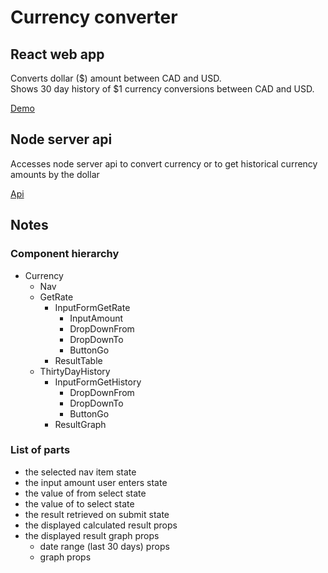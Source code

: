 # Currency converter

## React web app  

Converts dollar ($) amount between CAD and USD.  
Shows 30 day history of $1 currency conversions between CAD and USD.  
  
[Demo](https://react-currency-converter.herokuapp.com/)  

## Node server api

Accesses node server api to convert currency or to get historical currency amounts by the dollar  
  
[Api](https://react-currency-api.herokuapp.com/api/0.2)  

## Notes

### Component hierarchy
- Currency
  - Nav
  - GetRate
    - InputFormGetRate
      - InputAmount
      - DropDownFrom
      - DropDownTo
      - ButtonGo
    - ResultTable
  - ThirtyDayHistory
    - InputFormGetHistory
      - DropDownFrom
      - DropDownTo
      - ButtonGo
    - ResultGraph

### List of parts
- the selected nav item            state
- the input amount user enters     state
- the value of from select         state
- the value of to select           state
- the result retrieved on submit   state
- the displayed calculated result  props
- the displayed result graph       props
  - date range (last 30 days)      props
  - graph                          props

